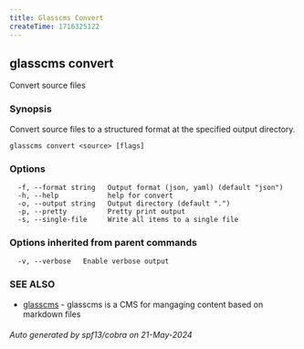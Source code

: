 ```yaml
---
title: Glasscms Convert
createTime: 1716325122
---
```

## glasscms convert

Convert source files

### Synopsis

Convert source files to a structured format at the specified output directory.

```
glasscms convert <source> [flags]
```

### Options

```
  -f, --format string   Output format (json, yaml) (default "json")
  -h, --help            help for convert
  -o, --output string   Output directory (default ".")
  -p, --pretty          Pretty print output
  -s, --single-file     Write all items to a single file
```

### Options inherited from parent commands

```
  -v, --verbose   Enable verbose output
```

### SEE ALSO

* [glasscms]()	 - glasscms is a CMS for mangaging content based on markdown files

###### Auto generated by spf13/cobra on 21-May-2024
